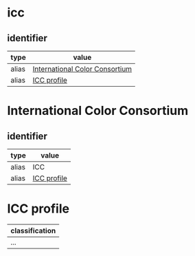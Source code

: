 # icc

## identifier
| type              | value
| ----------------- | -----
| alias             | [International Color Consortium](#international-color-consortium)
| alias             | [ICC profile](#icc-profile)

# International Color Consortium

## identifier
| type              | value
| ----------------- | -----
| alias             | ICC
| alias             | [ICC profile](#icc-profile)

# ICC profile
| classification
| --------------
| ...

